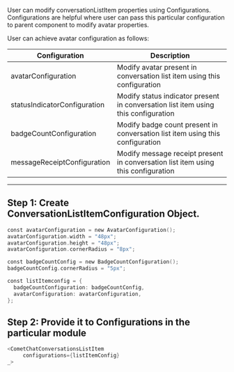 
User can modify conversationListItem properties using Configurations. Configurations are helpful where user can pass this particular configuration to parent component to modify avatar properties.

User can achieve avatar configuration as follows:


| Configuration | Description | 
| ---- | ---- | 
| avatarConfiguration | Modify avatar present in  conversation list item using this configuration | 
| statusIndicatorConfiguration | Modify status indicator present in  conversation list item using this configuration | 
| badgeCountConfiguration | Modify badge count present in  conversation list item using this configuration | 
| messageReceiptConfiguration | Modify message receipt present in conversation list item using this configuration | 


---

## Step 1: Create ConversationListItemConfiguration Object.


```swift
const avatarConfiguration = new AvatarConfiguration();
avatarConfiguration.width = "48px";
avatarConfiguration.height = "48px";
avatarConfiguration.cornerRadius = "8px";

const badgeCountConfig = new BadgeCountConfiguration();
badgeCountConfig.cornerRadius = "5px";

const listItemconfig = {
  badgeCountConfiguration: badgeCountConfig,
  avatarConfiguration: avatarConfiguration,
};
```




## Step 2: Provide it to Configurations in the particular module


```swift
<CometChatConversationsListItem
     configurations={listItemConfig}
_>
```




